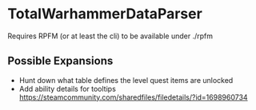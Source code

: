 # TotalWarhammerDataParser
 
Requires RPFM (or at least the cli) to be available under ./rpfm

## Possible Expansions
- Hunt down what table defines the level quest items are unlocked
- Add ability details for tooltips https://steamcommunity.com/sharedfiles/filedetails/?id=1698960734

